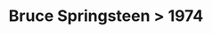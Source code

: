 ---
permalink: /projects/graphics/bootleg-covers/bruce/1974
title: 'Bruce Springsteen > 1974'
artist: 'Bruce_Springsteen'
year: '1974'
layout: bootlegs
header:
  overlay_image: /assets/img/graphics/bootleg-covers/features/bruce/1974.jpg
---